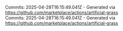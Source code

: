 Commits: 2025-04-28T16:15:49.041Z - Generated via https://github.com/marketplace/actions/artificial-grass
<br>
Commits: 2025-04-28T16:15:49.041Z - Generated via https://github.com/marketplace/actions/artificial-grass
<br>
